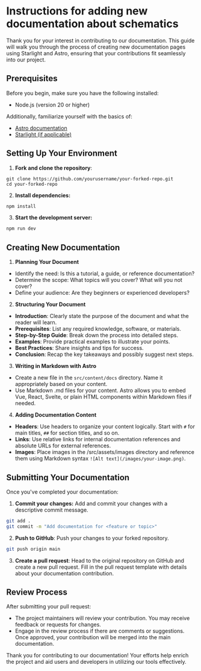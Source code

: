 # Instructions for adding new documentation about schematics

Thank you for your interest in contributing to our documentation. This guide will walk you through the process of creating new documentation pages using Starlight and Astro, ensuring that your contributions fit seamlessly into our project.

## Prerequisites

Before you begin, make sure you have the following installed:

- Node.js (version 20 or higher)

Additionally, familiarize yourself with the basics of:

- [Astro documentation](https://docs.astro.build)
- [Starlight (if applicable)](https://starlight.example.com/docs)

## Setting Up Your Environment

1. **Fork and clone the repository**:

```shell
git clone https://github.com/yourusername/your-forked-repo.git
cd your-forked-repo
```

2. **Install dependencies:**

```sh
npm install
```

3. **Start the development server:**

```sh
npm run dev
```

## Creating New Documentation

1. **Planning Your Document**

- Identify the need: Is this a tutorial, a guide, or reference documentation?
- Determine the scope: What topics will you cover? What will you not cover?
- Define your audience: Are they beginners or experienced developers?

2. **Structuring Your Document**

- **Introduction**: Clearly state the purpose of the document and what the reader will learn.
- **Prerequisites**: List any required knowledge, software, or materials.
- **Step-by-Step Guide**: Break down the process into detailed steps.
- **Examples**: Provide practical examples to illustrate your points.
- **Best Practices**: Share insights and tips for success.
- **Conclusion**: Recap the key takeaways and possibly suggest next steps.

3. **Writing in Markdown with Astro**

- Create a new file in the `src/content/docs` directory. Name it appropriately based on your content.
- Use Markdown .md files for your content. Astro allows you to embed Vue, React, Svelte, or plain HTML components within Markdown files if needed.

4. **Adding Documentation Content**

- **Headers**: Use headers to organize your content logically. Start with `#` for main titles, `##` for section titles, and so on.
- **Links**: Use relative links for internal documentation references and absolute URLs for external references.
- **Images**: Place images in the /src/assets/images directory and reference them using Markdown syntax `![Alt text](/images/your-image.png)`.

## Submitting Your Documentation

Once you've completed your documentation:

1. **Commit your changes:** Add and commit your changes with a descriptive commit message.

```sh
git add .
git commit -m "Add documentation for <feature or topic>"
```

2. **Push to GitHub**: Push your changes to your forked repository.

```sh
git push origin main
```

3. **Create a pull request**: Head to the original repository on GitHub and create a new pull request. Fill in the pull request template with details about your documentation contribution.

## Review Process

After submitting your pull request:

- The project maintainers will review your contribution. You may receive feedback or requests for changes.
- Engage in the review process if there are comments or suggestions.
Once approved, your contribution will be merged into the main documentation.

Thank you for contributing to our documentation! Your efforts help enrich the project and aid users and developers in utilizing our tools effectively.
